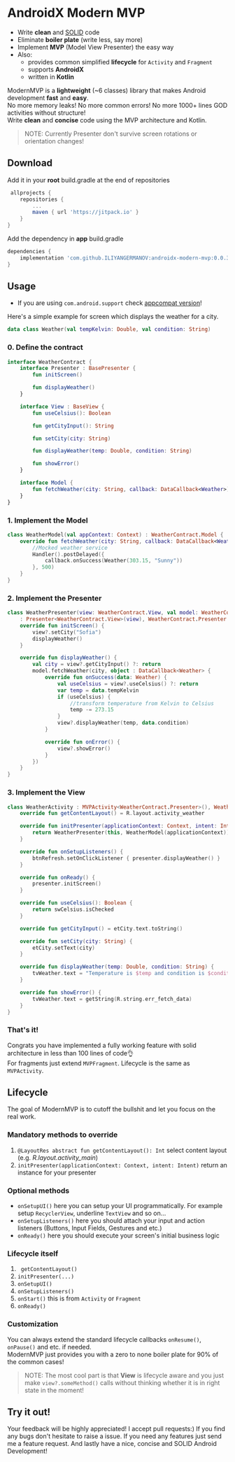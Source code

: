 # AndroidX Modern MVP
* Write <b>clean</b> and [SOLID](https://en.wikipedia.org/wiki/SOLID) code
* Eliminate <b>boiler plate</b> (write less, say more)
* Implement <b>MVP</b> (Model View Presenter) the easy way
* Also:
	* provides common simplified **lifecycle** for `Activity` and `Fragment`
	* supports <b>AndroidX</b>
    * written in <b>Kotlin</b>

ModernMVP is a <b>lightweight</b> (~6 classes) library that makes Android development <b>fast</b> and <b>easy</b>.<br>
No more memory leaks! No more common errors! No more 1000+ lines GOD activities without structure!<br>
Write <b>clean</b> and <b>concise</b> code using the MVP architecture and Kotlin.<br>
>NOTE: Currently Presenter don't survive screen rotations or orientation changes!
## Download
Add it in your **root** build.gradle at the end of repositories
```groovy
 allprojects {
	repositories {
		...
		maven { url 'https://jitpack.io' }
	}
}
```
Add the dependency in **app** build.gradle
```groovy
dependencies {
	implementation 'com.github.ILIYANGERMANOV:androidx-modern-mvp:0.0.3'
}
```
## Usage
* If you are using `com.android.support` check [appcompat version](https://github.com/ILIYANGERMANOV/android-modern-mvp)!

Here's a simple example for screen which displays the weather for a city.

```kotlin
data class Weather(val tempKelvin: Double, val condition: String)
```

### 0. Define the contract

```kotlin
interface WeatherContract {
    interface Presenter : BasePresenter {
        fun initScreen()

        fun displayWeather()
    }

    interface View : BaseView {
        fun useCelsius(): Boolean

        fun getCityInput(): String

        fun setCity(city: String)

        fun displayWeather(temp: Double, condition: String)

        fun showError()
    }

    interface Model {
        fun fetchWeather(city: String, callback: DataCallback<Weather>)
    }
}
```

### 1. Implement the Model

```kotlin
class WeatherModel(val appContext: Context) : WeatherContract.Model {
    override fun fetchWeather(city: String, callback: DataCallback<Weather>) {
        //Mocked weather service
        Handler().postDelayed({
            callback.onSuccess(Weather(303.15, "Sunny"))
        }, 500)
    }
}
```

### 2. Implement the Presenter

```kotlin
class WeatherPresenter(view: WeatherContract.View, val model: WeatherContract.Model)
    : Presenter<WeatherContract.View>(view), WeatherContract.Presenter {
    override fun initScreen() {
        view?.setCity("Sofia")
        displayWeather()
    }

    override fun displayWeather() {
        val city = view?.getCityInput() ?: return
        model.fetchWeather(city, object : DataCallback<Weather> {
            override fun onSuccess(data: Weather) {
                val useCelsius = view?.useCelsius() ?: return
                var temp = data.tempKelvin
                if (useCelsius) {
                    //transform temperature from Kelvin to Celsius
                    temp -= 273.15
                }
                view?.displayWeather(temp, data.condition)
            }

            override fun onError() {
                view?.showError()
            }
        })
    }
}
```

### 3. Implement the View

```kotlin
class WeatherActivity : MVPActivity<WeatherContract.Presenter>(), WeatherContract.View {
    override fun getContentLayout() = R.layout.activity_weather

    override fun initPresenter(applicationContext: Context, intent: Intent): WeatherContract.Presenter {
        return WeatherPresenter(this, WeatherModel(applicationContext))
    }

    override fun onSetupListeners() {
        btnRefresh.setOnClickListener { presenter.displayWeather() }
    }

    override fun onReady() {
        presenter.initScreen()
    }

    override fun useCelsius(): Boolean {
        return swCelsius.isChecked
    }

    override fun getCityInput() = etCity.text.toString()

    override fun setCity(city: String) {
        etCity.setText(city)
    }

    override fun displayWeather(temp: Double, condition: String) {
        tvWeather.text = "Temperature is $temp and condition is $condition."
    }

    override fun showError() {
        tvWeather.text = getString(R.string.err_fetch_data)
    }
}
```

### That's it!
Congrats you have implemented a fully working feature with solid architecture in less than 100 lines of code:ok_hand:<br>
For fragments just extend `MVPFragment`. Lifecycle is the same as `MVPActivity`.

## Lifecycle
The goal of ModernMVP is to cutoff the bullshit and let you focus on the real work.

### Mandatory methods to override

1. `@LayoutRes abstract fun getContentLayout(): Int` select content layout (e.g. *R.layout.activity_main*)
2. `initPresenter(applicationContext: Context, intent: Intent)` return an instance for your presenter

### Optional methods

* `onSetupUI()` here you can setup your UI programmatically. For example setup `RecyclerView`, underline `TextView` and so on...
* `onSetupListeners()` here you should attach your input and action listeners (Buttons, Input Fields, Gestures and etc.)
* `onReady()` here you should execute your screen's initial business logic

### Lifecycle itself

1. ` getContentLayout()`
2. `initPresenter(...)`
3. `onSetupUI()`
4. `onSetupListeners()`
5. `onStart()` this is from  `Activity` or `Fragment`
6. `onReady()`

### Customization

You can always extend the standard lifecycle callbacks `onResume()`, `onPause()` and etc. if needed.<br>
ModernMVP just provides you with a zero to none boiler plate for 90% of the common cases!
> NOTE: The most cool part is that **View** is lifecycle aware and you just make `view?.someMethod()` calls without thinking whether it is in right state in the moment!

## Try it out!
Your feedback will be highly appreciated! I accept pull requests:) If you find any bugs don't hesitate to raise a issue. If you need any features just send me a feature request. And lastly have a nice, concise and SOLID Android Development!
